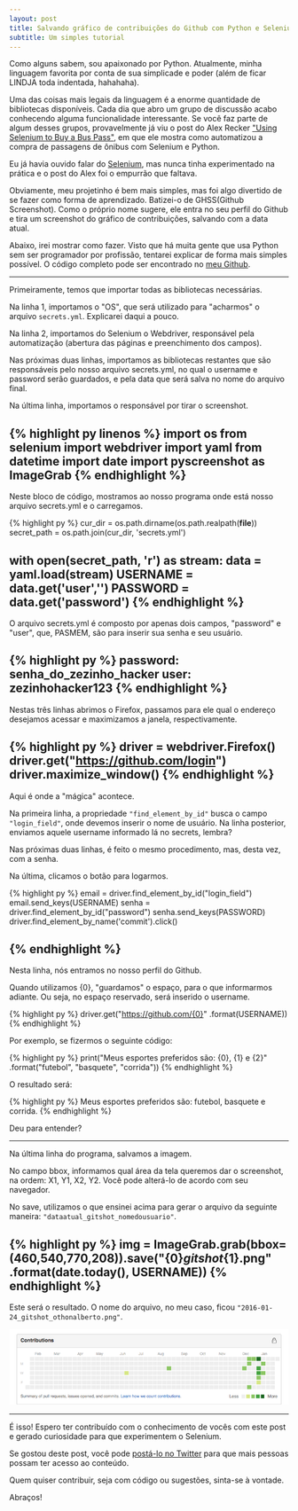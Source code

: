 ```yaml
---
layout: post
title: Salvando gráfico de contribuições do Github com Python e Selenium
subtitle: Um simples tutorial
---
```

Como alguns sabem, sou apaixonado por Python. Atualmente, minha linguagem favorita por conta de sua simplicade e poder (além de ficar LINDJA toda indentada, hahahaha).

Uma das coisas mais legais da linguagem é a enorme quantidade de bibliotecas disponíveis. Cada dia que abro um grupo de discussão acabo conhecendo alguma funcionalidade interessante. Se você faz parte de algum desses grupos, provavelmente já viu o post do Alex Recker ["Using Selenium to Buy a Bus Pass"](http://alexrecker.com/using-selenium-buy-bus-pass/), em que ele mostra como automatizou a compra de passagens de ônibus com Selenium e Python. 

Eu já havia ouvido falar do [Selenium](http://selenium-python.readthedocs.org/), mas nunca tinha experimentado na prática e o post do Alex foi o empurrão que faltava. 

Obviamente, meu projetinho é bem mais simples, mas foi algo divertido de se fazer como forma de aprendizado. Batizei-o de GHSS(Github Screenshot). Como o próprio nome sugere, ele entra no seu perfil do Github e tira um screenshot do gráfico de contribuições, salvando com a data atual.

Abaixo, irei mostrar como fazer. Visto que há muita gente que usa Python sem ser programador por profissão, tentarei explicar de forma mais simples possível. O código completo pode ser encontrado no [meu Github](https://github.com/othonalberto/ghss).

-----
Primeiramente, temos que importar todas as bibliotecas necessárias.

Na linha 1, importamos o "OS", que será utilizado para "acharmos" o arquivo ``` secrets.yml ```. Explicarei daqui a pouco. 

Na linha 2, importamos do Selenium o Webdriver, responsável pela automatização (abertura das páginas e preenchimento dos campos).

Nas próximas duas linhas, importamos as bibliotecas restantes que são responsáveis pelo nosso arquivo secrets.yml, no qual o username e password serão guardados, e pela data que será salva no nome do arquivo final.

Na última linha, importamos o responsável por tirar o screenshot.

{% highlight py linenos %}
import os
from selenium import webdriver
import yaml
from datetime import date
import pyscreenshot as ImageGrab
{% endhighlight %}
-----
Neste bloco de código, mostramos ao nosso programa onde está nosso arquivo secrets.yml e o carregamos.

{% highlight py %}
cur_dir = os.path.dirname(os.path.realpath(__file__))
secret_path = os.path.join(cur_dir, 'secrets.yml')

with open(secret_path, 'r') as stream:
    data = yaml.load(stream)
    USERNAME = data.get('user','')
    PASSWORD = data.get('password')
{% endhighlight %}
-----
O arquivo secrets.yml é composto por apenas dois campos, "password" e "user", que, PASMEM, são para inserir sua senha e seu usuário.

{% highlight py %}
password: senha_do_zezinho_hacker
user: zezinhohacker123
{% endhighlight %}
-----
Nestas três linhas abrimos o Firefox, passamos para ele qual o endereço desejamos acessar e maximizamos a janela, respectivamente.

{% highlight py %}
driver = webdriver.Firefox()
driver.get("https://github.com/login")
driver.maximize_window()
{% endhighlight %}
-----
Aqui é onde a "mágica" acontece.

Na primeira linha, a propriedade ```"find_element_by_id"``` busca o campo ```"login_field"```, onde devemos inserir o nome de usuário. 
Na linha posterior, enviamos aquele username informado lá no secrets, lembra?

Nas próximas duas linhas, é feito o mesmo procedimento, mas, desta vez, com a senha.

Na última, clicamos o botão para logarmos.

{% highlight py %}
email = driver.find_element_by_id("login_field")
email.send_keys(USERNAME)
senha = driver.find_element_by_id("password")
senha.send_keys(PASSWORD)
driver.find_element_by_name('commit').click()

{% endhighlight %}
-----
Nesta linha, nós entramos no nosso perfil do Github.

Quando utilizamos {0}, "guardamos" o espaço, para o que informarmos adiante. Ou seja, no espaço reservado, será inserido o username.

{% highlight py %}
driver.get("https://github.com/{0}" .format(USERNAME))
{% endhighlight %}

Por exemplo, se fizermos o seguinte código:

{% highlight py %}
print("Meus esportes preferidos são: {0}, {1} e {2}" .format("futebol", "basquete", "corrida"))
{% endhighlight %}

O resultado será:

{% highlight py %}
 Meus esportes preferidos são: futebol, basquete e corrida.
{% endhighlight %}

Deu para entender?

-----

Na última linha do programa, salvamos a imagem.

No campo bbox, informamos qual área da tela queremos dar o screenshot, na ordem: X1, Y1, X2, Y2. Você pode alterá-lo de acordo com seu navegador.

No save, utilizamos o que ensinei acima para gerar o arquivo da seguinte maneira: ```"dataatual_gitshot_nomedousuario"```.

{% highlight py %}
img = ImageGrab.grab(bbox=(460,540,770,208)).save("{0}_gitshot_{1}.png" .format(date.today(), USERNAME))
{% endhighlight %}
-----
Este será o resultado. O nome do arquivo, no meu caso, ficou ```"2016-01-24_gitshot_othonalberto.png"```.

![Resultado](/images/post2/2016-01-24_gitshot_othonalberto.png "Resultado")

-----
É isso! Espero ter contribuído com o conhecimento de vocês com este post e gerado curiosidade para que experimentem o Selenium.

Se gostou deste post, você pode <a target="_blank" href="http://ctt.ec/8wUuy">postá-lo no Twitter</a> para que mais pessoas possam ter acesso ao conteúdo.

Quem quiser contribuir, seja com código ou sugestões, sinta-se à vontade.

Abraços!




